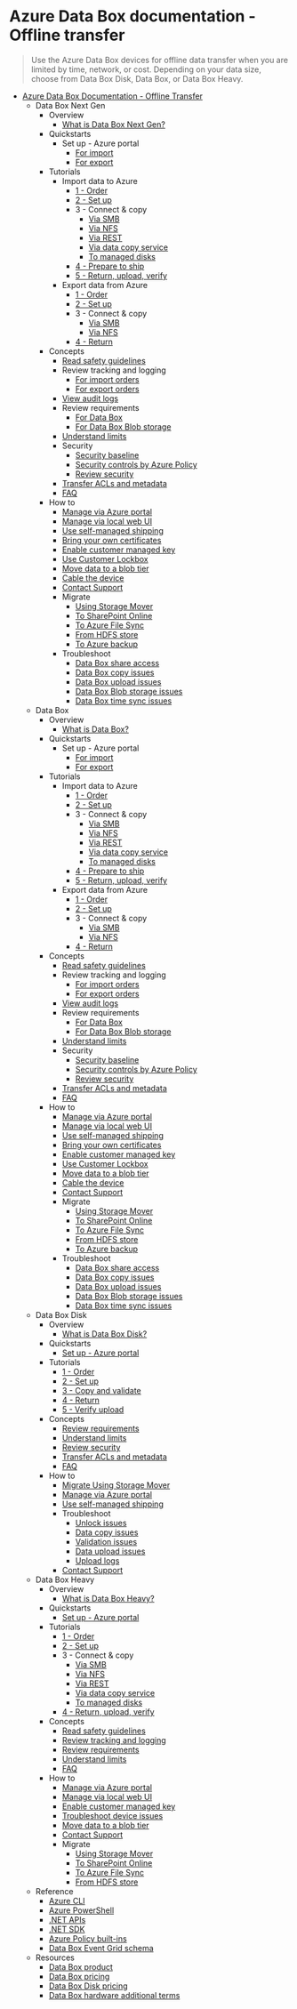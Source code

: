 # Azure Data Box documentation - Offline transfer
> Use the Azure Data Box devices for offline data transfer when you are limited by time, network, or cost. Depending on your data size, choose from Data Box Disk, Data Box, or Data Box Heavy.
  - [Azure Data Box Documentation - Offline Transfer](https://learn.microsoft.com/en-us/azure/databox/)
    - Data Box Next Gen
      - Overview
        - [What is Data Box Next Gen?](https://learn.microsoft.com/en-us/azure/databox/data-box-overview?pivots=dbx-ng)
      - Quickstarts
        - Set up - Azure portal
          - [For import](https://learn.microsoft.com/en-us/azure/databox/data-box-quickstart-portal?pivots=dbx-ng)
          - [For export](https://learn.microsoft.com/en-us/azure/databox/data-box-quickstart-export?pivots=dbx-ng)
      - Tutorials
        - Import data to Azure
          - [1 - Order](https://learn.microsoft.com/en-us/azure/databox/data-box-deploy-ordered?pivots=dbx-ng)
          - [2 - Set up](https://learn.microsoft.com/en-us/azure/databox/data-box-deploy-set-up?pivots=dbx-ng)
          - 3 - Connect & copy
            - [Via SMB](https://learn.microsoft.com/en-us/azure/databox/data-box-deploy-copy-data?pivots=dbx-ng)
            - [Via NFS](https://learn.microsoft.com/en-us/azure/databox/data-box-deploy-copy-data-via-nfs?pivots=dbx-ng)
            - [Via REST](https://learn.microsoft.com/en-us/azure/databox/data-box-deploy-copy-data-via-rest?pivots=dbx-ng)
            - [Via data copy service](https://learn.microsoft.com/en-us/azure/databox/data-box-deploy-copy-data-via-copy-service?pivots=dbx-ng)
            - [To managed disks](https://learn.microsoft.com/en-us/azure/databox/data-box-deploy-copy-data-from-vhds?pivots=dbx-ng)
          - [4 - Prepare to ship](https://learn.microsoft.com/en-us/azure/databox/data-box-deploy-prepare-to-ship?pivots=dbx-ng)
          - [5 - Return, upload, verify](https://learn.microsoft.com/en-us/azure/databox/data-box-deploy-picked-up?pivots=dbx-ng)
        - Export data from Azure
          - [1 - Order](https://learn.microsoft.com/en-us/azure/databox/data-box-deploy-export-ordered?pivots=dbx-ng)
          - [2 - Set up](https://learn.microsoft.com/en-us/azure/databox/data-box-deploy-set-up?pivots=dbx-ng)
          - 3 - Connect & copy
            - [Via SMB](https://learn.microsoft.com/en-us/azure/databox/data-box-deploy-export-copy-data?pivots=dbx-ng)
            - [Via NFS](https://learn.microsoft.com/en-us/azure/databox/data-box-deploy-export-copy-data-via-nfs?pivots=dbx-ng)
          - [4 - Return](https://learn.microsoft.com/en-us/azure/databox/data-box-deploy-export-picked-up?pivots=dbx-ng)
      - Concepts
        - [Read safety guidelines](https://learn.microsoft.com/en-us/azure/databox/data-box-safety?pivots=dbx-ng)
        - Review tracking and logging
          - [For import orders](https://learn.microsoft.com/en-us/azure/databox/data-box-logs?pivots=dbx-ng)
          - [For export orders](https://learn.microsoft.com/en-us/azure/databox/data-box-export-logs?pivots=dbx-ng)
        - [View audit logs](https://learn.microsoft.com/en-us/azure/databox/data-box-audit-logs?pivots=dbx-ng)
        - Review requirements
          - [For Data Box](https://learn.microsoft.com/en-us/azure/databox/data-box-system-requirements?pivots=dbx-ng)
          - [For Data Box Blob storage](https://learn.microsoft.com/en-us/azure/databox/data-box-system-requirements-rest?pivots=dbx-ng)
        - [Understand limits](https://learn.microsoft.com/en-us/azure/databox/data-box-limits?pivots=dbx-ng)
        - Security
          - [Security baseline](https://learn.microsoft.com/security/benchmark/azure/baselines/databox-security-baseline?pivots=dbx-ng)
          - [Security controls by Azure Policy](https://learn.microsoft.com/en-us/azure/databox/security-controls-policy?pivots=dbx-ng)
          - [Review security](https://learn.microsoft.com/en-us/azure/databox/data-box-security?pivots=dbx-ng)
        - [Transfer ACLs and metadata](https://learn.microsoft.com/en-us/azure/databox/data-box-file-acls-preservation?pivots=dbx-ng)
        - [FAQ](https://learn.microsoft.com/en-us/azure/databox/data-box-faq.yml)
      - How to
        - [Manage via Azure portal](https://learn.microsoft.com/en-us/azure/databox/data-box-portal-admin?pivots=dbx-ng)
        - [Manage via local web UI](https://learn.microsoft.com/en-us/azure/databox/data-box-local-web-ui-admin?pivots=dbx-ng)
        - [Use self-managed shipping](https://learn.microsoft.com/en-us/azure/databox/data-box-portal-customer-managed-shipping?pivots=dbx-ng)
        - [Bring your own certificates](https://learn.microsoft.com/en-us/azure/databox/data-box-bring-your-own-certificates?pivots=dbx-ng)
        - [Enable customer managed key](https://learn.microsoft.com/en-us/azure/databox/data-box-customer-managed-encryption-key-portal?pivots=dbx-ng)
        - [Use Customer Lockbox](https://learn.microsoft.com/en-us/azure/databox/data-box-customer-lockbox?pivots=dbx-ng)
        - [Move data to a blob tier](https://learn.microsoft.com/en-us/azure/databox/data-box-how-to-set-data-tier?pivots=dbx-ng)
        - [Cable the device](https://learn.microsoft.com/en-us/azure/databox/data-box-cable-options?pivots=dbx-ng)
        - [Contact Support](https://learn.microsoft.com/en-us/azure/databox/data-box-disk-contact-microsoft-support?pivots=dbx-ng)
        - Migrate
          - [Using Storage Mover](https://learn.microsoft.com/en-us/azure/storage-mover/service-overview)
          - [To SharePoint Online](https://learn.microsoft.com/sharepointmigration/how-to-migrate-file-share-content-to-spo-using-azuredatabox?context=%2fazure%2fdatabox%2fcontext%2fcontext)
          - [To Azure File Sync](https://learn.microsoft.com/en-us/azure/storage/files/storage-files-migration-server-hybrid-databox?toc=/azure/databox/toc.json&bc=/azure/databox/breadcrumb/toc.json)
          - [From HDFS store](https://learn.microsoft.com/en-us/azure/storage/blobs/data-lake-storage-migrate-on-premises-hdfs-cluster?toc=/azure/databox/toc.json&bc=/azure/databox/breadcrumb/toc.json)
          - [To Azure backup](https://learn.microsoft.com/en-us/azure/backup/offline-backup-azure-data-box?toc=/azure/databox/toc.json&bc=/azure/databox/breadcrumb/toc.json)
        - Troubleshoot
          - [Data Box share access](https://learn.microsoft.com/en-us/azure/databox/data-box-troubleshoot-share-access?pivots=dbx-ng)
          - [Data Box copy issues](https://learn.microsoft.com/en-us/azure/databox/data-box-troubleshoot?pivots=dbx-ng)
          - [Data Box upload issues](https://learn.microsoft.com/en-us/azure/databox/data-box-troubleshoot-data-upload?pivots=dbx-ng)
          - [Data Box Blob storage issues](https://learn.microsoft.com/en-us/azure/databox/data-box-troubleshoot-rest?pivots=dbx-ng)
          - [Data Box time sync issues](https://learn.microsoft.com/en-us/azure/databox/data-box-troubleshoot-time-sync?pivots=dbx-ng)
    - Data Box
      - Overview
        - [What is Data Box?](https://learn.microsoft.com/en-us/azure/databox/data-box-overview?pivots=dbx)
      - Quickstarts
        - Set up - Azure portal
          - [For import](https://learn.microsoft.com/en-us/azure/databox/data-box-quickstart-portal?pivots=dbx)
          - [For export](https://learn.microsoft.com/en-us/azure/databox/data-box-quickstart-export?pivots=dbx)
      - Tutorials
        - Import data to Azure
          - [1 - Order](https://learn.microsoft.com/en-us/azure/databox/data-box-deploy-ordered?pivots=dbx)
          - [2 - Set up](https://learn.microsoft.com/en-us/azure/databox/data-box-deploy-set-up?pivots=dbx)
          - 3 - Connect & copy
            - [Via SMB](https://learn.microsoft.com/en-us/azure/databox/data-box-deploy-copy-data?pivots=dbx)
            - [Via NFS](https://learn.microsoft.com/en-us/azure/databox/data-box-deploy-copy-data-via-nfs?pivots=dbx)
            - [Via REST](https://learn.microsoft.com/en-us/azure/databox/data-box-deploy-copy-data-via-rest?pivots=dbx)
            - [Via data copy service](https://learn.microsoft.com/en-us/azure/databox/data-box-deploy-copy-data-via-copy-service?pivots=dbx)
            - [To managed disks](https://learn.microsoft.com/en-us/azure/databox/data-box-deploy-copy-data-from-vhds?pivots=dbx)
          - [4 - Prepare to ship](https://learn.microsoft.com/en-us/azure/databox/data-box-deploy-prepare-to-ship?pivots=dbx)
          - [5 - Return, upload, verify](https://learn.microsoft.com/en-us/azure/databox/data-box-deploy-picked-up?pivots=dbx)
        - Export data from Azure
          - [1 - Order](https://learn.microsoft.com/en-us/azure/databox/data-box-deploy-export-ordered?pivots=dbx)
          - [2 - Set up](https://learn.microsoft.com/en-us/azure/databox/data-box-deploy-set-up?pivots=dbx)
          - 3 - Connect & copy
            - [Via SMB](https://learn.microsoft.com/en-us/azure/databox/data-box-deploy-export-copy-data?pivots=dbx)
            - [Via NFS](https://learn.microsoft.com/en-us/azure/databox/data-box-deploy-export-copy-data-via-nfs?pivots=dbx)
          - [4 - Return](https://learn.microsoft.com/en-us/azure/databox/data-box-deploy-export-picked-up?pivots=dbx)
      - Concepts
        - [Read safety guidelines](https://learn.microsoft.com/en-us/azure/databox/data-box-safety?pivots=dbx)
        - Review tracking and logging
          - [For import orders](https://learn.microsoft.com/en-us/azure/databox/data-box-logs?pivots=dbx)
          - [For export orders](https://learn.microsoft.com/en-us/azure/databox/data-box-export-logs?pivots=dbx)
        - [View audit logs](https://learn.microsoft.com/en-us/azure/databox/data-box-audit-logs?pivots=dbx)
        - Review requirements
          - [For Data Box](https://learn.microsoft.com/en-us/azure/databox/data-box-system-requirements?pivots=dbx)
          - [For Data Box Blob storage](https://learn.microsoft.com/en-us/azure/databox/data-box-system-requirements-rest?pivots=dbx)
        - [Understand limits](https://learn.microsoft.com/en-us/azure/databox/data-box-limits?pivots=dbx)
        - Security
          - [Security baseline](https://learn.microsoft.com/security/benchmark/azure/baselines/databox-security-baseline?context=/azure/databox/context/context)
          - [Security controls by Azure Policy](https://learn.microsoft.com/en-us/azure/databox/security-controls-policy)
          - [Review security](https://learn.microsoft.com/en-us/azure/databox/data-box-security?pivots=dbx)
        - [Transfer ACLs and metadata](https://learn.microsoft.com/en-us/azure/databox/data-box-file-acls-preservation?pivots=dbx)
        - [FAQ](https://learn.microsoft.com/en-us/azure/databox/data-box-faq.yml)
      - How to
        - [Manage via Azure portal](https://learn.microsoft.com/en-us/azure/databox/data-box-portal-admin?pivots=dbx)
        - [Manage via local web UI](https://learn.microsoft.com/en-us/azure/databox/data-box-local-web-ui-admin?pivots=dbx)
        - [Use self-managed shipping](https://learn.microsoft.com/en-us/azure/databox/data-box-portal-customer-managed-shipping?pivots=dbx)
        - [Bring your own certificates](https://learn.microsoft.com/en-us/azure/databox/data-box-bring-your-own-certificates?pivots=dbx)
        - [Enable customer managed key](https://learn.microsoft.com/en-us/azure/databox/data-box-customer-managed-encryption-key-portal?pivots=dbx)
        - [Use Customer Lockbox](https://learn.microsoft.com/en-us/azure/databox/data-box-customer-lockbox?pivots=dbx)
        - [Move data to a blob tier](https://learn.microsoft.com/en-us/azure/databox/data-box-how-to-set-data-tier?pivots=dbx)
        - [Cable the device](https://learn.microsoft.com/en-us/azure/databox/data-box-cable-options?pivots=dbx)
        - [Contact Support](https://learn.microsoft.com/en-us/azure/databox/data-box-disk-contact-microsoft-support?pivots=dbx)
        - Migrate
          - [Using Storage Mover](https://learn.microsoft.com/en-us/azure/storage-mover/service-overview)
          - [To SharePoint Online](https://learn.microsoft.com/sharepointmigration/how-to-migrate-file-share-content-to-spo-using-azuredatabox?context=%2fazure%2fdatabox%2fcontext%2fcontext)
          - [To Azure File Sync](https://learn.microsoft.com/en-us/azure/storage/files/storage-files-migration-server-hybrid-databox?toc=/azure/databox/toc.json&bc=/azure/databox/breadcrumb/toc.json)
          - [From HDFS store](https://learn.microsoft.com/en-us/azure/storage/blobs/data-lake-storage-migrate-on-premises-hdfs-cluster?toc=/azure/databox/toc.json&bc=/azure/databox/breadcrumb/toc.json)
          - [To Azure backup](https://learn.microsoft.com/en-us/azure/backup/offline-backup-azure-data-box?toc=/azure/databox/toc.json&bc=/azure/databox/breadcrumb/toc.json)
        - Troubleshoot
          - [Data Box share access](https://learn.microsoft.com/en-us/azure/databox/data-box-troubleshoot-share-access?pivots=dbx)
          - [Data Box copy issues](https://learn.microsoft.com/en-us/azure/databox/data-box-troubleshoot?pivots=dbx)
          - [Data Box upload issues](https://learn.microsoft.com/en-us/azure/databox/data-box-troubleshoot-data-upload?pivots=dbx)
          - [Data Box Blob storage issues](https://learn.microsoft.com/en-us/azure/databox/data-box-troubleshoot-rest?pivots=dbx)
          - [Data Box time sync issues](https://learn.microsoft.com/en-us/azure/databox/data-box-troubleshoot-time-sync?pivots=dbx)
    - Data Box Disk
      - Overview
        - [What is Data Box Disk?](https://learn.microsoft.com/en-us/azure/databox/data-box-disk-overview)
      - Quickstarts
        - [Set up - Azure portal](https://learn.microsoft.com/en-us/azure/databox/data-box-disk-quickstart-portal)
      - Tutorials
        - [1 - Order](https://learn.microsoft.com/en-us/azure/databox/data-box-disk-deploy-ordered)
        - [2 - Set up](https://learn.microsoft.com/en-us/azure/databox/data-box-disk-deploy-set-up)
        - [3 - Copy and validate](https://learn.microsoft.com/en-us/azure/databox/data-box-disk-deploy-copy-data)
        - [4 - Return](https://learn.microsoft.com/en-us/azure/databox/data-box-disk-deploy-picked-up)
        - [5 - Verify upload](https://learn.microsoft.com/en-us/azure/databox/data-box-disk-deploy-upload-verify)
      - Concepts
        - [Review requirements](https://learn.microsoft.com/en-us/azure/databox/data-box-disk-system-requirements)
        - [Understand limits](https://learn.microsoft.com/en-us/azure/databox/data-box-disk-limits)
        - [Review security](https://learn.microsoft.com/en-us/azure/databox/data-box-disk-security)
        - [Transfer ACLs and metadata](https://learn.microsoft.com/en-us/azure/databox/data-box-disk-file-acls-preservation)
        - [FAQ](https://learn.microsoft.com/en-us/azure/databox/data-box-disk-faq.yml)
      - How to
        - [Migrate Using Storage Mover](https://learn.microsoft.com/en-us/azure/storage-mover/service-overview)
        - [Manage via Azure portal](https://learn.microsoft.com/en-us/azure/databox/data-box-portal-ui-admin)
        - [Use self-managed shipping](https://learn.microsoft.com/en-us/azure/databox/data-box-disk-portal-customer-managed-shipping)
        - Troubleshoot
          - [Unlock issues](https://learn.microsoft.com/en-us/azure/databox/data-box-disk-troubleshoot-unlock)
          - [Data copy issues](https://learn.microsoft.com/en-us/azure/databox/data-box-disk-troubleshoot-data-copy)
          - [Validation issues](https://learn.microsoft.com/en-us/azure/databox/data-box-disk-troubleshoot)
          - [Data upload issues](https://learn.microsoft.com/en-us/azure/databox/data-box-disk-troubleshoot-data-upload)
          - [Upload logs](https://learn.microsoft.com/en-us/azure/databox/data-box-disk-troubleshoot-upload)
        - [Contact Support](https://learn.microsoft.com/en-us/azure/databox/data-box-disk-contact-microsoft-support)
    - Data Box Heavy
      - Overview
        - [What is Data Box Heavy?](https://learn.microsoft.com/en-us/azure/databox/data-box-heavy-overview)
      - Quickstarts
        - [Set up - Azure portal](https://learn.microsoft.com/en-us/azure/databox/data-box-heavy-quickstart-portal)
      - Tutorials
        - [1 - Order](https://learn.microsoft.com/en-us/azure/databox/data-box-heavy-deploy-ordered)
        - [2 - Set up](https://learn.microsoft.com/en-us/azure/databox/data-box-heavy-deploy-set-up)
        - 3 - Connect & copy
          - [Via SMB](https://learn.microsoft.com/en-us/azure/databox/data-box-heavy-deploy-copy-data)
          - [Via NFS](https://learn.microsoft.com/en-us/azure/databox/data-box-heavy-deploy-copy-data-via-nfs)
          - [Via REST](https://learn.microsoft.com/en-us/azure/databox/data-box-heavy-deploy-copy-data-via-rest)
          - [Via data copy service](https://learn.microsoft.com/en-us/azure/databox/data-box-heavy-deploy-copy-data-via-copy-service)
          - [To managed disks](https://learn.microsoft.com/en-us/azure/databox/data-box-heavy-deploy-copy-data-from-vhds)
        - [4 - Return, upload, verify](https://learn.microsoft.com/en-us/azure/databox/data-box-heavy-deploy-picked-up)
      - Concepts
        - [Read safety guidelines](https://learn.microsoft.com/en-us/azure/databox/data-box-heavy-safety)
        - [Review tracking and logging](https://learn.microsoft.com/en-us/azure/databox/data-box-logs)
        - [Review requirements](https://learn.microsoft.com/en-us/azure/databox/data-box-heavy-system-requirements)
        - [Understand limits](https://learn.microsoft.com/en-us/azure/databox/data-box-heavy-limits)
        - [FAQ](https://learn.microsoft.com/en-us/azure/databox/data-box-faq.yml)
      - How to
        - [Manage via Azure portal](https://learn.microsoft.com/en-us/azure/databox/data-box-portal-admin)
        - [Manage via local web UI](https://learn.microsoft.com/en-us/azure/databox/data-box-local-web-ui-admin)
        - [Enable customer managed key](https://learn.microsoft.com/en-us/azure/databox/data-box-customer-managed-encryption-key-portal)
        - [Troubleshoot device issues](https://learn.microsoft.com/en-us/azure/databox/data-box-troubleshoot)
        - [Move data to a blob tier](https://learn.microsoft.com/en-us/azure/databox/data-box-how-to-set-data-tier)
        - [Contact Support](https://learn.microsoft.com/en-us/azure/databox/data-box-disk-contact-microsoft-support)
        - Migrate
          - [Using Storage Mover](https://learn.microsoft.com/en-us/azure/storage-mover/service-overview)
          - [To SharePoint Online](https://learn.microsoft.com/en-us/azure/databox/data-box-heavy-migrate-spo)
          - [To Azure File Sync](https://learn.microsoft.com/en-us/azure/storage/files/storage-files-migration-server-hybrid-databox)
          - [From HDFS store](https://learn.microsoft.com/en-us/azure/storage/blobs/data-lake-storage-migrate-on-premises-hdfs-cluster?toc=/azure/databox/toc.json&bc=/azure/databox/breadcrumb/toc.json)
    - Reference
      - [Azure CLI](https://learn.microsoft.com/cli/azure/databox)
      - [Azure PowerShell](https://learn.microsoft.com/powershell/module/az.databox)
      - [.NET APIs](https://learn.microsoft.com/dotnet/api/overview/azure/databox)
      - [.NET SDK](https://www.nuget.org/packages/Microsoft.Azure.Management.DataBox/)
      - [Azure Policy built-ins](https://learn.microsoft.com/en-us/azure/databox/policy-reference)
      - [Data Box Event Grid schema](https://learn.microsoft.com/en-us/azure/event-grid/event-schema-data-box)
    - Resources
      - [Data Box product](https://azure.microsoft.com/services/storage/databox/data/)
      - [Data Box pricing](https://azure.microsoft.com/pricing/details/databox/)
      - [Data Box Disk pricing](https://azure.microsoft.com/pricing/details/databox/disk/)
      - [Data Box hardware additional terms](https://learn.microsoft.com/en-us/azure/databox/data-box-hardware-additional-terms)
